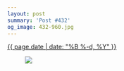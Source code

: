```yaml
---
layout: post
summary: 'Post #432'
og_image: 432-960.jpg
---
```


<div class="post">
 <time>
  <a href="/432">
   {{ page.date | date: "%B %-d, %Y" }}
  </a>
 </time>
 <a href="/432">
  <figure data-taken="10/16/2015">
   <img sizes="(min-width: 700px) 50vw, calc(100vw - 2rem)" src="{{ site.assets_url }}/432-480.jpg" srcset="{{ site.assets_url }}/432-960.jpg 960w, {{ site.assets_url }}/432-720.jpg 720w, {{ site.assets_url }}/432-480.jpg 480w, {{ site.assets_url }}/432-240.jpg 240w"/>
  </figure>
 </a>
</div>
